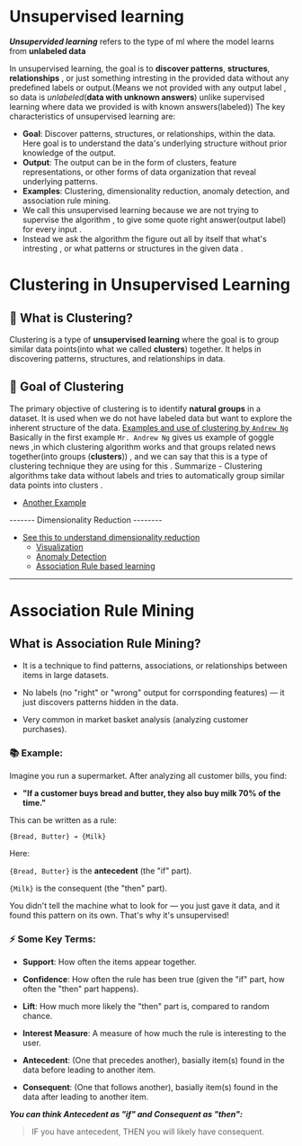 # Unsupervised learning
***Unsupervided learning*** refers to the type of ml where the model learns from **unlabeled data** 

In unsupervised learning, the goal is to **discover patterns**, **structures**, **relationships** , or just something intresting in the provided data without any predefined labels or output.(Means we not provided with any output label , so data is *unlabeled*(**data with unknown answers**) unlike supervised learning where data we provided is with known answers(labeled)) The key characteristics of unsupervised learning are:
- **Goal**: Discover patterns, structures, or relationships, within the data. Here goal is to understand the data's underlying structure without prior knowledge of the output.
- **Output**: The output can be in the form of clusters, feature representations, or other forms of data organization that reveal underlying patterns.
- **Examples**: Clustering, dimensionality reduction, anomaly detection, and association rule mining.
- We call this unsupervised learning because we are not trying to supervise the algorithm , to give some quote right answer(output label) for every input .
- Instead we ask the algorithm the figure out all by itself that what's intresting , or what patterns or structures in the given data . 

# Clustering in Unsupervised Learning

## 📌 What is Clustering?
Clustering is a type of **unsupervised learning** where the goal is to group similar data points(into what we called **clusters**) together. It helps in discovering patterns, structures, and relationships in data.
## 🎯 Goal of Clustering
The primary objective of clustering is to identify **natural groups** in a dataset. It is used when we do not have labeled data but want to explore the inherent structure of the data.
[Examples and use of clustering by `Andrew Ng`](https://youtu.be/gG_wI_uGfIE?si=Kpk-XiI9-twsz0aj&t=137) 
Basically in the first example `Mr. Andrew Ng` gives us example of goggle news ,in which clustering algorithm works and that groups related news together(into groups (**clusters**)) , and we can say that this is a type of clustering technique they are using for this . 
Summarize - Clustering algorithms take data without labels and tries to automatically group similar data points into clusters . 

- [Another Example](https://youtu.be/81ymPYEtFOw?si=dvkulZJzIe2QNVOZ&t=605)

------- Dimensionality Reduction --------
- [See this to understand dimensionality reduction](https://youtu.be/81ymPYEtFOw?si=r2h5vAQbmpYBdP1T&t=757)
     - [Visualization](https://youtu.be/81ymPYEtFOw?si=8sDuaqCjJP633Drs&t=887)
     - [Anomaly Detection](https://youtu.be/81ymPYEtFOw?si=P9e1ZiFGZ6vk0aRm&t=1030)
     - [Association Rule based learning](https://youtu.be/81ymPYEtFOw?si=nRos0o41Ln5IdaWn&t=1097)

----
# Association Rule Mining
## What is Association Rule Mining?

- It is a technique to find patterns, associations, or relationships between items in large datasets.

- No labels (no "right" or "wrong" output for corrsponding features) — it just discovers patterns hidden in the data.

- Very common in market basket analysis (analyzing customer purchases).

### 📚 Example:
Imagine you run a supermarket. After analyzing all customer bills, you find:

- **"If a customer buys bread and butter, they also buy milk 70% of the time."**

This can be written as a rule:

`{Bread, Butter} ➔ {Milk}`

Here:

`{Bread, Butter}` is the **antecedent** (the "if" part).

`{Milk}` is the consequent (the "then" part).

You didn't tell the machine what to look for — you just gave it data, and it found this pattern on its own.
That's why it's unsupervised!

### ⚡ Some Key Terms:
- **Support**: How often the items appear together.

- **Confidence**: How often the rule has been true (given the "if" part, how often the "then" part happens).

- **Lift**: How much more likely the "then" part is, compared to random chance.

- **Interest Measure**: A measure of how much the rule is interesting to the user.

- **Antecedent**: (One that precedes another), basially item(s) found in the data before leading to another item.

- **Consequent**: (One that follows another), basially item(s) found in the data after leading to another item.

***You can think *Antecedent* as "if" and *Consequent* as "then":***

> IF you have antecedent, THEN you will likely have consequent.


